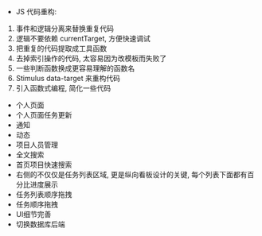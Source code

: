 * JS 代码重构:
1. 事件和逻辑分离来替换重复代码
2. 逻辑不要依赖 currentTarget, 方便快速调试
3. 把重复的代码提取成工具函数
4. 去掉索引操作的代码, 太容易因为改模板而失败了
5. 一些判断函数换成更容易理解的函数名
6. Stimulus data-target 来重构代码
7. 引入函数式编程, 简化一些代码

* 个人页面
* 个人页面任务更新
* 通知
* 动态
* 项目人员管理
* 全文搜索
* 首页项目快速搜索
* 右侧的不仅仅是任务列表区域, 更是纵向看板设计的关键, 每个列表下面都有百分比进度展示
* 任务列表顺序拖拽
* 任务顺序拖拽
* UI细节完善
* 切换数据库后端
